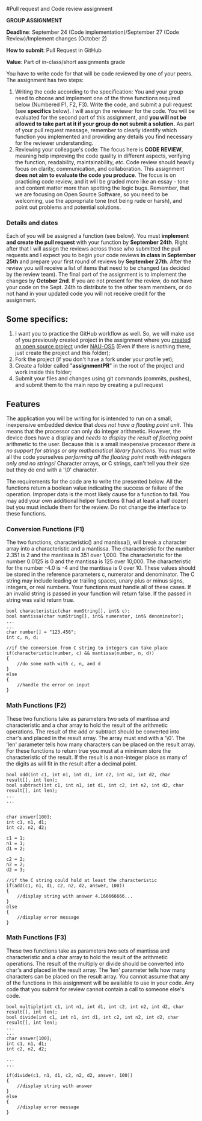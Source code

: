 #Pull request and Code review assignment

**GROUP ASSIGNMENT**

**Deadline**: September 24 (Code implementation)/September 27 (Code Review)/Implement changes (October 2)

**How to submit**: Pull Request in GitHub

**Value**: Part of in-class/short assignments grade



You have to write code for that will be code reviewed by one of your peers. The assignment has two steps:

1. Writing the code according to the specification: You and your group need to choose and implement one of the three functions required below (Numbered F1, F2, F3). Write the code, and submit a pull request (see **specifics** below). I will assign the reviewer for the code. You will be evaluated for the second part of this assignment, and **you will not be allowed to take part at it if your group do not submit a solution.** As part of your pull request message, remember to clearly identify which function you implemented and providing any details you find necessary for the reviewer understanding.
2. Reviewing your colleague's code: The focus here is **CODE REVIEW**, meaning help improving the code quality in different aspects, verifying the function, readability, maintainability, *etc*. Code review should heavily focus on clarity, communication, and collaboration. This assignment **does not aim to evaluate the code you produce**. The focus is on practicing code review, and it will be graded more like an essay - tone and content matter more than spotting the logic bugs. Remember, that we are focusing on Open Source Software, so you need to be welcoming, use the appropriate tone (not being rude or harsh), and point out problems and potential solutions.

### Details and dates
Each of you will be assigned a function (see below). You must **implement and create the pull request** with your function by **September 24th**. Right after that I will assign the reviews across those who submitted the pull requests and I expect you to begin your code reviews **in class in September 25th** and prepare your first round of reviews by **September 27th**. After the review you will receive a list of items that need to be changed (as decided by the review team). The final part of the assignment is to implement the changes by **October 2nd**. If you are not present for the review, do not have your code on the Sept. 24th to distribute to the other team members, or do not hand in your updated code you will not receive credit for the assignment.

## Some specifics:
1. I want you to practice the GitHub workflow as well. So, we will make use of you previously created project in the assignment where you [created an open source project](openYourProject.md) under [NAU-OSS](www.github.com/NAU-OSS) (Even if there is nothing there, just create the project and this folder);
2. Fork the project (if you don't have a fork under your profile yet);
3. Create a folder called "**assignmentPR**" in the root of the project and work inside this folder;
4. Submit your files and changes using git commands (commits, pushes), and submit them to the main repo by creating a pull request


## Features

The application you will be writing for is intended to run on a small, inexpensive embedded device that *does not have a floating point unit*. This means that the processor can only do integer arithmetic. However, the device does have a display and *needs to display the result of floating point* arithmetic to the user. Because this is a small inexpensive processor *there is no support for strings or any mathematical library functions*. You must write all the code yourselves *performing all the floating point math with integers only and no strings!* Character arrays, or C strings, can't tell you their size but  they do end with a '\0' character.

The requirements for the code are to write the presented below. All the functions return a boolean value indicating the success or failure of the operation. Improper data is the most likely cause for a function to fail. You may add your own additional helper functions (I had at least a half dozen) but you must include them for the review. Do not change the interface to these functions.

### Conversion Functions (F1)

The two functions, characteristic() and mantissa(), will break a character array into a characteristic and a mantissa. The characteristic for the number 2.351 is 2 and the mantissa is 351 over 1,000. The characteristic for the number 0.0125 is 0 and the mantissa is 125 over 10,000. The characteristic for the number -4.0 is -4 and the mantissa is 0 over 10. These values should be stored in the reference parameters c, numerator and denominator. The C string may include leading or trailing spaces, unary plus or minus signs, integers, or real numbers. Your functions must handle all of these cases. If an invalid string is passed in your function will return false. If the passed in string was valid return true.

```
bool characteristic(char numString[], int& c);
bool mantissa(char numString[], int& numerator, int& denominator);
...
...
char number[] = "123.456";
int c, n, d;
 
//if the conversion from C string to integers can take place
if(characteristic(number, c) && mantissa(number, n, d))
{
    //do some math with c, n, and d
}
else
{
    //handle the error on input
}
```

### Math Functions (F2)

These two functions take as parameters two sets of mantissa and characteristic and a char array to hold the result of the arithmetic operations. The result of the add or subtract should be converted into char's and placed in the result array. The array must end with a '\0'. The 'len' parameter tells how many characters can be placed on the result array. For these functions to return true you must at a minimum store the characteristic of the result. If the result is a non-integer place as many of the digits as will fit in the result after a decimal point. 

```
bool add(int c1, int n1, int d1, int c2, int n2, int d2, char result[], int len);
bool subtract(int c1, int n1, int d1, int c2, int n2, int d2, char result[], int len); 
...
...
 
 
char answer[100];
int c1, n1, d1;
int c2, n2, d2;
 
c1 = 1;
n1 = 1;
d1 = 2;
 
c2 = 2;
n2 = 2;
d2 = 3; 
 
//if the C string could hold at least the characteristic
if(add(c1, n1, d1, c2, n2, d2, answer, 100))
{
    //display string with answer 4.166666666...
}
else
{
    //display error message
}
```

### Math Functions (F3)

These two functions take as parameters two sets of mantissa and characteristic and a char array to hold the result of the arithmetic operations. The result of the multiply or divide should be converted into char's and placed in the result array. The 'len' parameter tells how many characters can be placed on the result array. You cannot assume that any of the functions in this assignment will be available to use in your code. Any code that you submit for review cannot contain a call to someone else's code.

```
bool multiply(int c1, int n1, int d1, int c2, int n2, int d2, char result[], int len);
bool divide(int c1, int n1, int d1, int c2, int n2, int d2, char result[], int len);
...
...
char answer[100];
int c1, n1, d1;
int c2, n2, d2;
 
...
...
 
if(divide(c1, n1, d1, c2, n2, d2, answer, 100))
{
    //display string with answer
}
else
{
    //display error message
}
```
